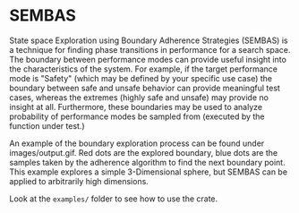 # SEMBAS

State space Exploration using Boundary Adherence Strategies (SEMBAS) is a technique
for finding phase transitions in performance for a search space. The boundary between
performance modes can provide useful insight into the characteristics of the system.
For example, if the target performance mode is "Safety" (which may be defined by your
specific use case) the boundary between safe and unsafe behavior can provide
meaningful test cases, whereas the extremes (highly safe and unsafe) may provide no
insight at all. Furthermore, these boundaries may be used to analyze probability of
performance modes be sampled from (executed by the function under test.)

An example of the boundary exploration process can be found under images/output.gif.
Red dots are the explored boundary, blue dots are the samples taken by the adherence
algorithm to find the next boundary point. This example explores a simple
3-Dimensional sphere, but SEMBAS can be applied to arbitrarily high dimensions.

Look at the `examples/` folder to see how to use the crate.
